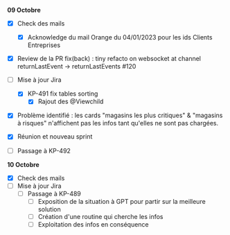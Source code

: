 **09 Octobre**
- [x] Check des mails
    - [x] Acknowledge du mail Orange du 04/01/2023 pour les ids Clients Entreprises
- [x] Review de la PR fix(back) : tiny refacto on websocket at channel returnLastEvent -> returnLastEvents #120
- [ ] Mise à jour Jira
    - [x] KP-491 fix tables sorting
        - [x] Rajout des @Viewchild
- [x] Problème identifié : les cards "magasins les plus critiques" & "magasins à risques" n'affichent pas les infos tant qu'elles ne sont pas chargées.
- [x] Réunion et nouveau sprint
- [ ] Passage à KP-492


**10 Octobre**
- [x] Check des mails
- [ ] Mise à jour Jira
    - [ ] Passage à KP-489
        - [ ] Exposition de la situation à GPT pour partir sur la meilleure solution
        - [ ] Création d'une routine qui cherche les infos
        - [ ] Exploitation des infos en conséquence